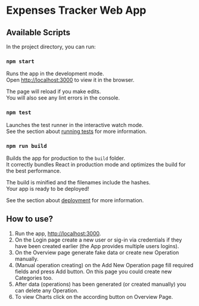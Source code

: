 # Expenses Tracker Web App

## Available Scripts

In the project directory, you can run:

### `npm start`

Runs the app in the development mode.\
Open [http://localhost:3000](http://localhost:3000) to view it in the browser.

The page will reload if you make edits.\
You will also see any lint errors in the console.

### `npm test`

Launches the test runner in the interactive watch mode.\
See the section about [running tests](https://facebook.github.io/create-react-app/docs/running-tests) for more information.

### `npm run build`

Builds the app for production to the `build` folder.\
It correctly bundles React in production mode and optimizes the build for the best performance.

The build is minified and the filenames include the hashes.\
Your app is ready to be deployed!

See the section about [deployment](https://facebook.github.io/create-react-app/docs/deployment) for more information.


## How to use?

1. Run the app, [http://localhost:3000](http://localhost:3000).
2. On the Login page create a new user or sig-in via credentials if they have been created earlier (the App provides multiple users logins).
3. On the Overview page generate fake data or create new Operation manually.
4. (Manual operation creating) on the Add New Operation page fill required fields and press Add button.  On this page you could create new Categories too. 
5. After data (operations) has been generated (or created manually) you can delete any Operation. 
6. To view Charts click on the according button on Overview Page.

